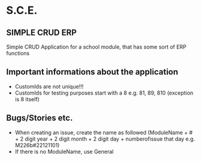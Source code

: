 # S.C.E.
## SIMPLE CRUD ERP

Simple CRUD Application for a school module, that has some sort of ERP functions

## Important informations about the application
* CustomIds are not unique!!!
* CustomIds for testing purposes start with a 8 e.g. 81, 89, 810 (exception is 8 itself)

## Bugs/Stories etc.
* When creating an issue, create the name as followed (ModuleName + # + 2 digit year + 2 digit month + 2 digit day + numberofissue that day e.g. M226b#22121101)
* If there is no ModuleName, use General

